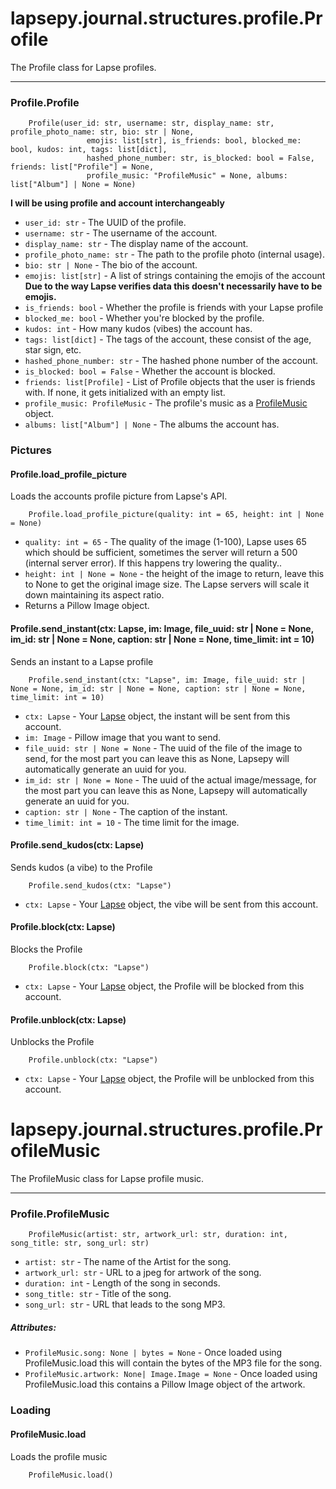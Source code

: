 # lapsepy.journal.structures.profile.Profile
The Profile class for Lapse profiles.
<hr>

### Profile.Profile
```python3
    Profile(user_id: str, username: str, display_name: str, profile_photo_name: str, bio: str | None,
                 emojis: list[str], is_friends: bool, blocked_me: bool, kudos: int, tags: list[dict],
                 hashed_phone_number: str, is_blocked: bool = False, friends: list["Profile"] = None,
                 profile_music: "ProfileMusic" = None, albums: list["Album"] | None = None)
```
**I will be using profile and account interchangeably**
* `user_id: str` - The UUID of the profile.
* `username: str` - The username of the account.
* `display_name: str` - The display name of the account.
* `profile_photo_name: str` - The path to the profile photo (internal usage).
* `bio: str | None` - The bio of the account.
* `emojis: list[str]` - A list of strings containing the emojis of the account **Due to the way Lapse verifies data this doesn't necessarily have to be emojis.**
* `is_friends: bool` - Whether the profile is friends with your Lapse profile
* `blocked_me: bool` - Whether you're blocked by the profile.
* `kudos: int` - How many kudos (vibes) the account has.
* `tags: list[dict]` - The tags of the account, these consist of the age, star sign, etc.
* `hashed_phone_number: str` - The hashed phone number of the account.
* `is_blocked: bool = False` - Whether the account is blocked.
* `friends: list[Profile]` - List of Profile objects that the user is friends with. If none, it gets initialized with an empty list.
* `profile_music: ProfileMusic` - The profile's music as a [ProfileMusic](#) object.
* `albums: list["Album"] | None` - The albums the account has. 


### Pictures

#### Profile.load_profile_picture
Loads the accounts profile picture from Lapse's API.
```python3
    Profile.load_profile_picture(quality: int = 65, height: int | None = None)
```
* `quality: int = 65` - The quality of the image (1-100), Lapse uses 65 which should be sufficient, sometimes the server will return a 500 (internal server error). If this happens try lowering the quality..
* `height: int | None = None` - the height of the image to return, leave this to None to get the original image size. The Lapse servers will scale it down maintaining its aspect ratio.
* Returns a Pillow Image object.

#### Profile.send_instant(ctx: Lapse, im: Image, file_uuid: str | None = None, im_id: str | None = None, caption: str | None = None, time_limit: int = 10)
Sends an instant to a Lapse profile
```python3
    Profile.send_instant(ctx: "Lapse", im: Image, file_uuid: str | None = None, im_id: str | None = None, caption: str | None = None, time_limit: int = 10)
```
* `ctx: Lapse` - Your [Lapse](./Lapse.md) object, the instant will be sent from this account.
* `im: Image` - Pillow image that you want to send.
* `file_uuid: str | None = None` - The uuid of the file of the image to send, for the most part you can leave this as None, Lapsepy will automatically generate an uuid for you.
* `im_id: str | None = None` - The uuid of the actual image/message, for the most part you can leave this as None, Lapsepy will automatically generate an uuid for you.
* `caption: str | None` - The caption of the instant.
* `time_limit: int = 10` - The time limit for the image.

#### Profile.send_kudos(ctx: Lapse)
Sends kudos (a vibe) to the Profile
```python3
    Profile.send_kudos(ctx: "Lapse")
```
* `ctx: Lapse` - Your [Lapse](./Lapse.md) object, the vibe will be sent from this account.

#### Profile.block(ctx: Lapse)
Blocks the Profile
```python3
    Profile.block(ctx: "Lapse")
```
* `ctx: Lapse` - Your [Lapse](./Lapse.md) object, the Profile will be blocked from this account.

#### Profile.unblock(ctx: Lapse)
Unblocks the Profile
```python3
    Profile.unblock(ctx: "Lapse")
```
* `ctx: Lapse` - Your [Lapse](./Lapse.md) object, the Profile will be unblocked from this account.

# lapsepy.journal.structures.profile.ProfileMusic
The ProfileMusic class for Lapse profile music.
<hr>

### Profile.ProfileMusic
```python3
    ProfileMusic(artist: str, artwork_url: str, duration: int, song_title: str, song_url: str)
```
* `artist: str` - The name of the Artist for the song.
* `artwork_url: str` - URL to a jpeg for artwork of the song.
* `duration: int` - Length of the song in seconds.
* `song_title: str` - Title of the song.
* `song_url: str` - URL that leads to the song MP3.

##### Attributes:
* `ProfileMusic.song: None | bytes = None` - Once loaded using ProfileMusic.load this will contain the bytes of the MP3 file for the song. 
* `ProfileMusic.artwork: None| Image.Image = None` - Once loaded using ProfileMusic.load this contains a Pillow Image object of the artwork.

### Loading

#### ProfileMusic.load
Loads the profile music
```python3
    ProfileMusic.load()
```